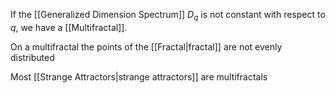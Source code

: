 If the [[Generalized Dimension Spectrum]] $D_q$ is not constant with respect to $q$, we have a [[Multifractal]].

On a multifractal the points of the [[Fractal|fractal]] are not evenly distributed

Most [[Strange Attractors|strange attractors]] are multifractals 